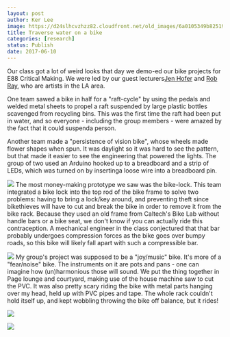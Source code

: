 ```yaml
---
layout: post
author: Ker Lee
image: https://d24slhcvzhzz82.cloudfront.net/old_images/6a0105349b8251970b01bb09a1257c970d-320wi.jpg
title: Traverse water on a bike
categories: [research]
status: Publish
date: 2017-06-10
---
```



Our class got a lot of weird looks that day we demo-ed our bike projects for E88 Critical Making. We were led by our guest lecturers[Jen Hofer](https://theconversant.org/?p=7503) and [Rob Ray](https://cnp-la.org/contributor/rob-ray/), who are artists in the LA area.

One team sawed a bike in half for a "raft-cycle" by using the pedals and welded metal sheets to propel a raft suspended by large plastic bottles scavenged from recycling bins. This was the first time the raft had been put in water, and so everyone - including the group members - were amazed by the fact that it could suspenda person.

Another team made a "persistence of vision bike", whose wheels made flower shapes when spun. It was daylight so it was hard to see the pattern, but that made it easier to see the engineering that powered the lights. The group of two used an Arduino hooked up to a breadboard and a strip of LEDs, which was turned on by insertinga loose wire into a breadboard pin.


![](https://d24slhcvzhzz82.cloudfront.net/old_images/6a0105349b8251970b01bb09a12578970d-320wi.jpg)
The most money-making prototype we saw was the bike-lock. This team integrated a bike lock into the top rod of the bike frame to solve two problems: having to bring a lock/key around, and preventing theft since bikethieves will have to cut and break the bike in order to remove it from the bike rack. Because they used an old frame from Caltech's Bike Lab without handle bars or a bike seat, we don't know if you can actually ride this contraception. A mechanical engineer in the class conjectured that that bar probably undergoes compression forces as the bike goes over bumpy roads, so this bike will likely fall apart with such a compressible bar.


![](https://d24slhcvzhzz82.cloudfront.net/old_images/caltech_as_it_happens/6a0105349b8251970b01bb09a12669970d.jpg)
My group's project was supposed to be a "joy/music" bike. It's more of a "fear/noise" bike. The instruments on it are pots and pans - one can imagine how (un)harmonious those will sound. We put the thing together in Page lounge and courtyard, making use of the house machine saw to cut the PVC. It was also pretty scary riding the bike with metal parts hanging over my head, held up with PVC pipes and tape. The whole rack couldn't hold itself up, and kept wobbling throwing the bike off balance, but it rides!

![](https://d24slhcvzhzz82.cloudfront.net/old_images/6a0105349b8251970b01bb09a12570970d-320wi.jpg)


![](https://d24slhcvzhzz82.cloudfront.net/old_images/6a0105349b8251970b01bb09a1255f970d-320wi.jpg)
